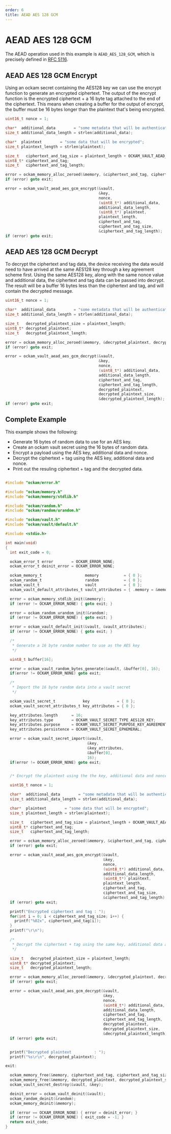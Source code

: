 ```yaml
---
order: 6
title: AEAD AES 128 GCM
---
```


# AEAD AES 128 GCM

The AEAD operation used in this example is `AEAD_AES_128_GCM`, which is
precisely defined in [RFC 5116](https://tools.ietf.org/html/rfc5116).

## AEAD AES 128 GCM Encrypt

Using an ockam secret containing the AES128 key we can use the encrypt
function to generate an encrypted ciphertext. The output of the encrypt function
is the encrypted ciphertext + a 16 byte tag attached to the end of the ciphertext.
This means when creating a buffer for the output of encrypt, the buffer must be
16 bytes longer than the plaintext that's being encrypted.

```c
uint16_t nonce = 1;

char*  additional_data        = "some metadata that will be authenticated but not encrypted";
size_t additional_data_length = strlen(additional_data);

char*  plaintext        = "some data that will be encrypted";
size_t plaintext_length = strlen(plaintext);

size_t   ciphertext_and_tag_size = plaintext_length + OCKAM_VAULT_AEAD_AES_GCM_TAG_LENGTH;
uint8_t* ciphertext_and_tag;
size_t   ciphertext_and_tag_length;

error = ockam_memory_alloc_zeroed(&memory, &ciphertext_and_tag, ciphertext_and_tag_size);
if (error) goto exit;

error = ockam_vault_aead_aes_gcm_encrypt(&vault,
                                         &key,
                                         nonce,
                                         (uint8_t*) additional_data,
                                         additional_data_length,
                                         (uint8_t*) plaintext,
                                         plaintext_length,
                                         ciphertext_and_tag,
                                         ciphertext_and_tag_size,
                                         &ciphertext_and_tag_length);
if (error) goto exit;
```

## AEAD AES 128 GCM Decrypt

To decrypt the ciphertext and tag data, the device receiving the data would need to have arrived
at the same AES128 key through a key agreement scheme first. Using the same AES128 key, along with
the same nonce value and additional data, the ciphertext and tag data can be passed into decrypt.
The result will be a buffer 16 bytes less than the ciphertext and tag, and will contain the decrypted
message.

```c
uint16_t nonce = 1;

char*  additional_data        = "some metadata that will be authenticated but not encrypted";
size_t additional_data_length = strlen(additional_data);

size_t   decrypted_plaintext_size = plaintext_length;
uint8_t* decrypted_plaintext;
size_t   decrypted_plaintext_length;

error = ockam_memory_alloc_zeroed(&memory, &decrypted_plaintext, decrypted_plaintext_size);
if (error) goto exit;

error = ockam_vault_aead_aes_gcm_decrypt(&vault,
                                         &key,
                                         nonce,
                                         (uint8_t*) additional_data,
                                         additional_data_length,
                                         ciphertext_and_tag,
                                         ciphertext_and_tag_length,
                                         decrypted_plaintext,
                                         decrypted_plaintext_size,
                                         &decrypted_plaintext_length);
if (error) goto exit;
```

## Complete Example

This example shows the following:

- Generate 16 bytes of random data to use for an AES key.
- Create an ockam vault secret using the 16 bytes of random data.
- Encrypt a payload using the AES key, additional data and nonce.
- Decrypt the ciphertext + tag using the AES key, additional data and nonce.
- Print out the resuling ciphertext + tag and the decrypted data.

```c

#include "ockam/error.h"

#include "ockam/memory.h"
#include "ockam/memory/stdlib.h"

#include "ockam/random.h"
#include "ockam/random/urandom.h"

#include "ockam/vault.h"
#include "ockam/vault/default.h"

#include <stdio.h>

int main(void)
{
  int exit_code = 0;

  ockam_error_t error        = OCKAM_ERROR_NONE;
  ockam_error_t deinit_error = OCKAM_ERROR_NONE;

  ockam_memory_t                   memory           = { 0 };
  ockam_random_t                   random           = { 0 };
  ockam_vault_t                    vault            = { 0 };
  ockam_vault_default_attributes_t vault_attributes = { .memory = &memory, .random = &random };

  error = ockam_memory_stdlib_init(&memory);
  if (error != OCKAM_ERROR_NONE) { goto exit; }

  error = ockam_random_urandom_init(&random);
  if (error != OCKAM_ERROR_NONE) { goto exit; }

  error = ockam_vault_default_init(&vault, &vault_attributes);
  if (error != OCKAM_ERROR_NONE) { goto exit; }

  /*
   * Generate a 16 byte random number to use as the AES key
   */

  uint8_t buffer[16];

  error = ockam_vault_random_bytes_generate(&vault, &buffer[0], 16);
  if(error != OCKAM_ERROR_NONE) goto exit;

  /*
   * Import the 16 byte random data into a vault secret
   */

  ockam_vault_secret_t            key            = { 0 };
  ockam_vault_secret_attributes_t key_attributes = { 0 };

  key_attributes.length      = 16;
  key_attributes.type        = OCKAM_VAULT_SECRET_TYPE_AES128_KEY;
  key_attributes.purpose     = OCKAM_VAULT_SECRET_PURPOSE_KEY_AGREEMENT;
  key_attributes.persistence = OCKAM_VAULT_SECRET_EPHEMERAL;

  error = ockam_vault_secret_import(&vault,
                                    &key,
                                    &key_attributes,
                                    &buffer[0],
                                    16);
  if(error != OCKAM_ERROR_NONE) goto exit;


  /* Encrypt the plaintext using the the key, additional data and nonce. */

  uint16_t nonce = 1;

  char*  additional_data        = "some metadata that will be authenticated but not encrypted";
  size_t additional_data_length = strlen(additional_data);

  char*  plaintext        = "some data that will be encrypted";
  size_t plaintext_length = strlen(plaintext);

  size_t   ciphertext_and_tag_size = plaintext_length + OCKAM_VAULT_AEAD_AES_GCM_TAG_LENGTH;
  uint8_t* ciphertext_and_tag;
  size_t   ciphertext_and_tag_length;

  error = ockam_memory_alloc_zeroed(&memory, &ciphertext_and_tag, ciphertext_and_tag_size);
  if (error) goto exit;

  error = ockam_vault_aead_aes_gcm_encrypt(&vault,
                                           &key,
                                           nonce,
                                           (uint8_t*) additional_data,
                                           additional_data_length,
                                           (uint8_t*) plaintext,
                                           plaintext_length,
                                           ciphertext_and_tag,
                                           ciphertext_and_tag_size,
                                           &ciphertext_and_tag_length);
  if (error) goto exit;

  printf("Encrypted ciphertext and tag : ");
  for(int i = 0; i < ciphertext_and_tag_size; i++) {
    printf("%02x", ciphertext_and_tag[i]);
  }
  printf("\r\n");

  /*
   * Decrypt the ciphertext + tag using the same key, additional data and nonce.
   */

  size_t   decrypted_plaintext_size = plaintext_length;
  uint8_t* decrypted_plaintext;
  size_t   decrypted_plaintext_length;

  error = ockam_memory_alloc_zeroed(&memory, &decrypted_plaintext, decrypted_plaintext_size);
  if (error) goto exit;

  error = ockam_vault_aead_aes_gcm_decrypt(&vault,
                                           &key,
                                           nonce,
                                           (uint8_t*) additional_data,
                                           additional_data_length,
                                           ciphertext_and_tag,
                                           ciphertext_and_tag_length,
                                           decrypted_plaintext,
                                           decrypted_plaintext_size,
                                           &decrypted_plaintext_length);
  if (error) goto exit;


  printf("Decrypted plaintext          : ");
  printf("%s\r\n", decrypted_plaintext);

exit:

  ockam_memory_free(&memory, ciphertext_and_tag, ciphertext_and_tag_size);
  ockam_memory_free(&memory, decrypted_plaintext, decrypted_plaintext_size);
  ockam_vault_secret_destroy(&vault, &key);

  deinit_error = ockam_vault_deinit(&vault);
  ockam_random_deinit(&random);
  ockam_memory_deinit(&memory);

  if (error == OCKAM_ERROR_NONE) { error = deinit_error; }
  if (error != OCKAM_ERROR_NONE) { exit_code = -1; }
  return exit_code;
}
```
